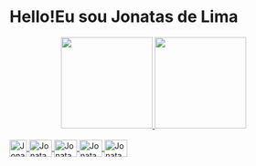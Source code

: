 # Hello!Eu sou Jonatas de Lima

<div align="center">
  <a href="https://github.com/j0n4t45d3v">
  <img height="160em" src="https://github-readme-stats.vercel.app/api?username=j0n4t45d3v&show_icons=true&theme=radical&include_all_commits=true&count_private=true"/>
  <img height="160em" src="https://github-readme-stats.vercel.app/api/top-langs/?username=j0n4t45d3v&layout=compact&langs_count=7&theme=radical"/>

</div>
  
  <div style="display: inline_block"><br>
  <img align="center" alt="JonatasCss" height="30" wiidth"40" src="https://cdn.jsdelivr.net/gh/devicons/devicon/icons/css3/css3-original-wordmark.svg" />
  <img align="center" alt="JonatasJV" height="30" width="40" src="https://cdn.jsdelivr.net/gh/devicons/devicon/icons/java/java-original.svg" />
  <img align="center" alt="JonatasJS" height="30" width="40" src="https://cdn.jsdelivr.net/gh/devicons/devicon/icons/javascript/javascript-original.svg" />
 <img align="center" alt="JonatasHTML" height="30" width="40" src="https://cdn.jsdelivr.net/gh/devicons/devicon/icons/html5/html5-original-wordmark.svg" />
  <img align="center" alt="Jonatas-MySQL" height="30" width="40" src="https://cdn.jsdelivr.net/gh/devicons/devicon/icons/mysql/mysql-original.svg" />
  
</div>
